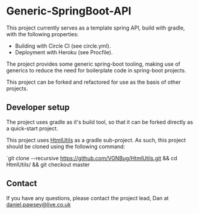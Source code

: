 # Generic-SpringBoot-API

This project currently serves as a template spring API, build with gradle, with the following properties:

- Building with Circle CI (see circle.yml).
- Deployment with Heroku (see Procfile).

The project provides some generic spring-boot tooling, making use of generics to reduce the need for boilerplate code in spring-boot projects.

This project can be forked and refactored for use as the basis of other projects.

## Developer setup

The project uses gradle as it's build tool, so that it can be forked directly as a quick-start project.

This project uses [HtmlUtils](https://github.com/VGNBug/HtmlUtils) as a gradle sub-project. As such, this project should be cloned using the following command:

`git clone --recursive https://github.com/VGNBug/HtmlUtils.git && cd HtmlUtils/ && git checkout master

## Contact

If you have any questions, please contact the project lead, Dan at daniel.pawsey@live.co.uk
